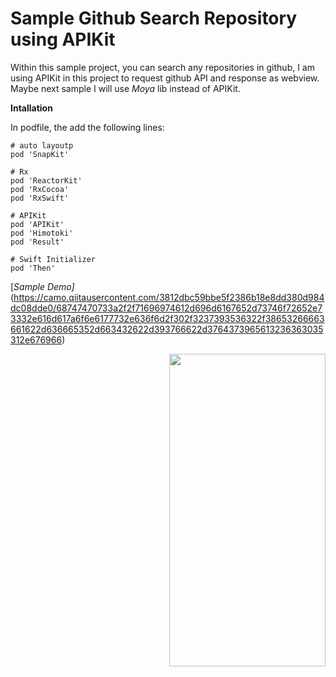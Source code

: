 # Sample Github Search Repository using APIKit

Within this sample project, you can search any repositories in github, I am using APIKit in this project to request github API and response as webview. Maybe next sample I will use *Moya* lib instead of APIKit. 

**Intallation**

In podfile, the add the following lines:
    
```
# auto layoutp
pod 'SnapKit'

# Rx
pod 'ReactorKit'
pod 'RxCocoa'
pod 'RxSwift'

# APIKit
pod 'APIKit'
pod 'Himotoki'
pod 'Result'
 
# Swift Initializer
pod 'Then'

```
[**Sample Demo*]*
(https://camo.qiitausercontent.com/3812dbc59bbe5f2386b18e8dd380d984dc08dde0/68747470733a2f2f71696974612d696d6167652d73746f72652e73332e616d617a6f6e6177732e636f6d2f302f3237393536322f38653266663661622d636665352d663432622d393766622d3764373965613236363035312e676966)

<img align="right" width="250" height="500" src="https://camo.qiitausercontent.com/3812dbc59bbe5f2386b18e8dd380d984dc08dde0/68747470733a2f2f71696974612d696d6167652d73746f72652e73332e616d617a6f6e6177732e636f6d2f302f3237393536322f38653266663661622d636665352d663432622d393766622d3764373965613236363035312e676966">

